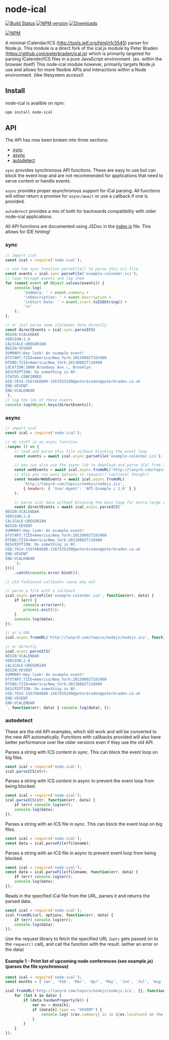 # node-ical
[![Build Status](https://travis-ci.org/jens-maus/node-ical.png)](https://travis-ci.org/jens-maus/node-ical)
[![NPM version](http://img.shields.io/npm/v/node-ical.svg)](https://www.npmjs.com/package/node-ical)
[![Downloads](https://img.shields.io/npm/dm/node-ical.svg)](https://www.npmjs.com/package/node-ical)

[![NPM](https://nodei.co/npm/node-ical.png?downloads=true)](https://nodei.co/npm/node-ical/)

A minimal iCalendar/ICS (http://tools.ietf.org/html/rfc5545) parser for Node.js. This module is a direct fork
of the ical.js module by Peter Braden (https://github.com/peterbraden/ical.js) which is primarily targeted
for parsing iCalender/ICS files in a pure JavaScript environment. (ex. within the browser itself) This node-ical
module however, primarily targets Node.js use and allows for more flexible APIs and interactions within a Node environment. (like filesystem access!)

## Install
node-ical is availble on npm:
```sh
npm install node-ical
```

## API
The API has now been broken into three sections:
 - [sync](#sync)
 - [async](#async)
 - [autodetect](#autodetect)

`sync` provides synchronous API functions.
These are easy to use but can block the event loop and are not recommended for applications that need to serve content or handle events.

`async` provides proper asynchronous support for iCal parsing.
All functions will either return a promise for `async/await` or use a callback if one is provided.

`autodetect` provides a mix of both for backwards compatibility with older node-ical applications.

All API functions are documented using JSDoc in the [index.js](index.js) file.
This allows for IDE hinting!

### sync
```javascript
// import ical
const ical = require('node-ical');

// use the sync function parseFile() to parse this ics file
const events = ical.sync.parseFile('example-calendar.ics');
// loop through events and log them
for (const event of Object.values(events)) {
    console.log(
        'Summary: ' + event.summary +
        '\nDescription: ' + event.description +
        '\nStart Date: ' + event.start.toISOString() +
        '\n'
    );
};

// or just parse some iCalendar data directly
const directEvents = ical.sync.parseICS(`
BEGIN:VCALENDAR
VERSION:2.0
CALSCALE:GREGORIAN
BEGIN:VEVENT
SUMMARY:Hey look! An example event!
DTSTART;TZID=America/New_York:20130802T103400
DTEND;TZID=America/New_York:20130802T110400
LOCATION:1000 Broadway Ave.\, Brooklyn
DESCRIPTION: Do something in NY.
STATUS:CONFIRMED
UID:7014-1567468800-1567555199@peterbraden@peterbraden.co.uk
END:VEVENT
END:VCALENDAR
`);
// log the ids of these events
console.log(Object.keys(directEvents));
```

### async
```javascript
// import ical
const ical = require('node-ical');

// do stuff in an async function
;(async () => {
    // load and parse this file without blocking the event loop
    const events = await ical.async.parseFile('example-calendar.ics');

    // you can also use the async lib to download and parse iCal from the web
    const webEvents = await ical.async.fromURL('http://lanyrd.com/topics/nodejs/nodejs.ics');
    // also you can pass options to request() (optional though!)
    const headerWebEvents = await ical.async.fromURL(
        'http://lanyrd.com/topics/nodejs/nodejs.ics',
        { headers: { 'User-Agent': 'API-Example / 1.0' } }
    );

    // parse iCal data without blocking the main loop for extra-large events
    const directEvents = await ical.async.parseICS(`
BEGIN:VCALENDAR
VERSION:2.0
CALSCALE:GREGORIAN
BEGIN:VEVENT
SUMMARY:Hey look! An example event!
DTSTART;TZID=America/New_York:20130802T103400
DTEND;TZID=America/New_York:20130802T110400
DESCRIPTION: Do something in NY.
UID:7014-1567468800-1567555199@peterbraden@peterbraden.co.uk
END:VEVENT
END:VCALENDAR
    `);
})()
    .catch(console.error.bind());

// old fashioned callbacks cause why not

// parse a file with a callback
ical.async.parseFile('example-calendar.ics', function(err, data) {
    if (err) {
        console.error(err);
        process.exit(1);
    }
    console.log(data);
});

// or a URL
ical.async.fromURL('http://lanyrd.com/topics/nodejs/nodejs.ics', function(err, data) { console.log(data); });

// or directly
ical.async.parseICS(`
BEGIN:VCALENDAR
VERSION:2.0
CALSCALE:GREGORIAN
BEGIN:VEVENT
SUMMARY:Hey look! An example event!
DTSTART;TZID=America/New_York:20130802T103400
DTEND;TZID=America/New_York:20130802T110400
DESCRIPTION: Do something in NY.
UID:7014-1567468800-1567555199@peterbraden@peterbraden.co.uk
END:VEVENT
END:VCALENDAR
`, function(err, data) { console.log(data); });
```

### autodetect
These are the old API examples, which still work and will be converted to the new API automatically.
Functions with callbacks provided will also have better performance over the older versions even if they use the old API.

Parses a string with ICS content in sync. This can block the event loop on big files.
```javascript
const ical = require('node-ical');
ical.parseICS(str);
```

Parses a string with ICS content in async to prevent the event loop from being blocked.
```javascript
const ical = require('node-ical');
ical.parseICS(str, function(err, data) {
    if (err) console.log(err);
    console.log(data);
});
```

Parses a string with an ICS file in sync. This can block the event loop on big files.
```javascript
const ical = require('node-ical');
const data = ical.parseFile(filename);
```

Parses a string with an ICS file in async to prevent event loop from being blocked.
```javascript
const ical = require('node-ical');
const data = ical.parseFile(filename, function(err, data) {
    if (err) console.log(err);
    console.log(data);
});
```

Reads in the specified iCal file from the URL, parses it and returns the parsed data.
```javascript
const ical = require('node-ical');
ical.fromURL(url, options, function(err, data) {
    if (err) console.log(err);
    console.log(data);
});
```

Use the request library to fetch the specified URL (```opts``` gets passed on to the ```request()``` call), and call the function with the result. (either an error or the data)

#### Example 1 - Print list of upcoming node conferences (see example.js) (parses the file synchronous)
```javascript
const ical = require('node-ical');
const months = ['Jan', 'Feb', 'Mar', 'Apr', 'May', 'Jun', 'Jul', 'Aug', 'Sep', 'Oct', 'Nov', 'Dec'];

ical.fromURL('http://lanyrd.com/topics/nodejs/nodejs.ics', {}, function (err, data) {
    for (let k in data) {
        if (data.hasOwnProperty(k)) {
            var ev = data[k];
            if (data[k].type == 'VEVENT') {
                console.log(`${ev.summary} is in ${ev.location} on the ${ev.start.getDate()} of ${months[ev.start.getMonth()]} at ${ev.start.toLocaleTimeString('en-GB')}`);
            }
        }
    }
});
```
